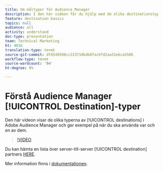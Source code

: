 ```yaml
---
title: Om måltyper för Audience Manager
description: I den här videon får du hjälp med de olika destinationstyperna i Adobe Audience Manager och exempel på när du ska använda var och en av dem.
feature: destination basics
topics: null
audience: all
activity: understand
doc-type: presentation
team: Technical Marketing
kt: 4016
translation-type: tm+mt
source-git-commit: dfd549508cc223714bdb07ac6fd2aa31e6ca5586
workflow-type: tm+mt
source-wordcount: '94'
ht-degree: 0%

---
```



# Förstå Audience Manager [!UICONTROL Destination]-typer

Den här videon visar de olika typerna av [!UICONTROL destinations] i Adobe Audience Manager och ger exempel på när du ska använda var och en av dem.

>[!VIDEO](https://video.tv.adobe.com/v/29839/?quality=12)

Du kan hämta en lista över server-till-server [!UICONTROL destination] partners [HERE](https://docs.adobe.com/help/en/audience-manager/user-guide/overview/gdpr/assets/AAM-Partners-October2019.xlsx).

Mer information finns i [dokumentationen](https://docs.adobe.com/content/help/en/audience-manager/user-guide/features/destinations/destinations.html).
